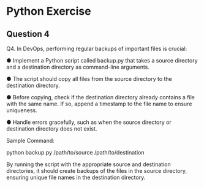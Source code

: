 # Python Exercise

## Question 4

Q4. In DevOps, performing regular backups of important files is crucial:

● Implement a Python script called backup.py that takes a source directory and a destination directory as command-line arguments.

● The script should copy all files from the source directory to the destination directory.

● Before copying, check if the destination directory already contains a file with the same name. If so, append a timestamp to the file name to ensure uniqueness.

● Handle errors gracefully, such as when the source directory or destination directory does not exist.

Sample Command:

python backup.py /path/to/source /path/to/destination

By running the script with the appropriate source and destination directories, it should create backups of the files in the source directory, ensuring unique file names in the destination directory.